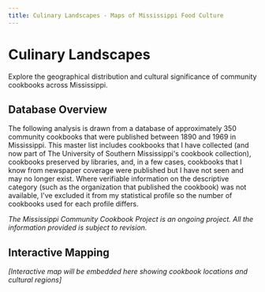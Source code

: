 ```yaml
---
title: Culinary Landscapes - Maps of Mississippi Food Culture
---
```

# Culinary Landscapes

Explore the geographical distribution and cultural significance of community cookbooks across Mississippi.

## Database Overview

The following analysis is drawn from a database of approximately 350 community cookbooks that were published between 1890 and 1969 in Mississippi. This master list includes cookbooks that I have collected (and now part of The University of Southern Mississippi's cookbook collection), cookbooks preserved by libraries, and, in a few cases, cookbooks that I know from newspaper coverage were published but I have not seen and may no longer exist. Where verifiable information on the descriptive category (such as the organization that published the cookbook) was not available, I've excluded it from my statistical profile so the number of cookbooks used for each profile differs.

<em class="revision-note">The Mississippi Community Cookbook Project is an ongoing project. All the information provided is subject to revision.</em>

## Interactive Mapping

*\[Interactive map will be embedded here showing cookbook locations and cultural regions]*
